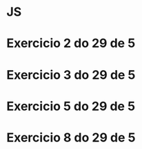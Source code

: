 # JS

# Exercicio 2 do 29 de 5
# Exercicio 3 do 29 de 5
# Exercicio 5 do 29 de 5
# Exercicio 8 do 29 de 5

